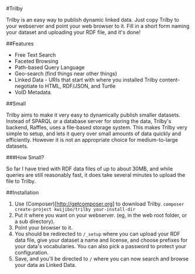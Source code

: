 #Trilby

Trilby is an easy way to publish dynamic linked data. Just copy Trilby
to your webserver and point your web browser to it. Fill in a short form
naming your dataset and uploading your RDF file, and it's done!

##Features

* Free Text Search
* Faceted Browsing
* Path-based Query Language
* Geo-search (find things near other things)
* Linked Data - URIs that start with where you installed Trilby
  content-negotiate to HTML, RDF/JSON, and Turtle
* VoID Metadata. 

##Small

Trilby aims to make it very easy to dynamically publish smaller
datasets. Instead of SPARQL or a database server for storing the data, Trilby's
backend, Raffles, uses a file-based storage system. This makes Trilby
very simple to setup, and lets it query over small amounts of data
quickly and efficiently. However it is not an appropriate choice for
medium-to-large datasets.

###How Small?

 So far I have tried with RDF data files of up to
about 30MB, and while queries are still reasonably fast, it does take
several minutes to upload the file to Trilby.

##Installation

1. Use (Composer)[http://getcomposer.org] to download Trilby. `composer create-project kwijibo/trilby your-install-dir`
2. Put it where you want on your webserver. (eg, in the web root folder,
   or a sub directory).
3. Point your browser to it.
4. You should be redirected to `/_setup` where you can upload your RDF data
   file, give your dataset a name and license, and choose prefixes for
   your data's vocabularies. You can also pick a password to protect
   your configuration.
5. Save, and you'll be directed to `/` where you can now search and browse
   your data as Linked Data.




